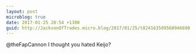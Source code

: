 ```yaml
---
layout: post
microblog: true
date: 2017-01-25 20:54 +1300
guid: http://JacksonOfTrades.micro.blog/2017/01/25/t824163589560946690.html
---
```

@theFapCannon I thought you hated Keijo?
